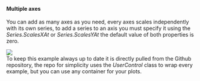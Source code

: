   
﻿<h4 class="important-tittle">Multiple axes</h4>

<p>
    You can add as many axes as you need, every axes scales independently with its
    own series, to add a series to an axis you must specify it using the
    <i>Series.ScalesXAt</i> or <i>Series.ScalesYAt</i> the default value of both
    properties is zero.
</p>

<div class="text-center">
    <img src="/App/Examples/v1/Multiple Axes/Images/multiax.jpg"/>
</div>

<div class="doc-alert">
    To keep this example always up to date it is directly pulled from the Github repository, the
    repo for simplicity uses the <i>UserControl</i> class to wrap every example, but you can use any
    container for your plots.
</div>

```{wpf,!https://raw.githubusercontent.com/beto-rodriguez/Live-Charts/master/Examples/Wpf/CartesianChart/MultiAxes/MultiAxesChart.xam;l}

```

```{wf,!https://raw.githubusercontent.com/beto-rodriguez/Live-Charts/master/Examples/WinForms/Cartesian/MultiAxes/MultipleAxesExample.cs}

```
